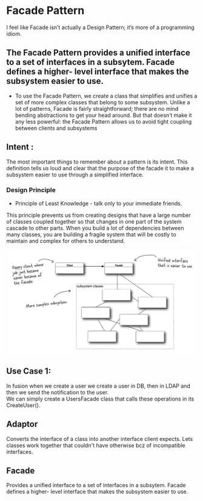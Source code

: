 # Facade Pattern
I feel like Facade isn’t actually a Design Pattern; it’s more of a programming idiom.

## The Facade Pattern provides a unified interface to a set of interfaces in a subsytem. Facade defines a higher- level interface that makes the subsystem easier to use.
* To use the Facade Pattern, we create a class that simplifies and unifies a set of more
complex classes that belong to some subsystem. Unlike a lot of patterns, Facade is fairly straightforward; there are no mind bending abstractions to get your head around. But that doesn’t make it any less powerful: the Facade Pattern allows us to avoid tight coupling between clients and subsystems

## Intent :
The most important things to remember about a pattern is its intent. This definition tells us loud and clear that the purpose of the facade it to make a subsystem easier to use through a simplified interface.

### Design Principle
* Principle of Least Knowledge - talk only to your immediate friends.

This principle prevents us from creating designs that have a large number of classes coupled together so that changes in one part of the system cascade to other parts. When you build a lot of dependencies between many classes, you are building a fragile system that will be costly to maintain and complex for others to understand.

![UML Facade](https://github.com/xXLogicNotFoundXx/DesignPatterns/blob/main/Facade/img/UMLFacade.png)

## Use Case 1:
In fusion when we create a user we create a user in DB, then in LDAP and then we send the notification to the user.\
We can simply create a UsersFacade class that calls these operations in its CreateUser().

## Adaptor
Converts the interface of a class into another interface client expects. Lets classes work together that couldn't have otherwise bcz of incompatible interfaces. 

## Facade 
Provides a unified interface to a set of interfaces in a subsytem. Facade defines a higher- level interface that makes the subsystem easier to use.


